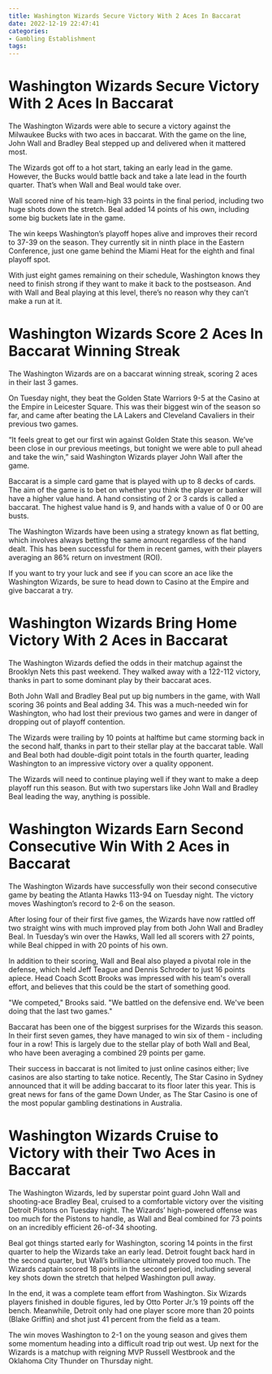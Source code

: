 ```yaml
---
title: Washington Wizards Secure Victory With 2 Aces In Baccarat 
date: 2022-12-19 22:47:41
categories:
- Gambling Establishment
tags:
---
```



#  Washington Wizards Secure Victory With 2 Aces In Baccarat 

The Washington Wizards were able to secure a victory against the Milwaukee Bucks with two aces in baccarat. With the game on the line, John Wall and Bradley Beal stepped up and delivered when it mattered most.

The Wizards got off to a hot start, taking an early lead in the game. However, the Bucks would battle back and take a late lead in the fourth quarter. That’s when Wall and Beal would take over.

Wall scored nine of his team-high 33 points in the final period, including two huge shots down the stretch. Beal added 14 points of his own, including some big buckets late in the game.

The win keeps Washington’s playoff hopes alive and improves their record to 37-39 on the season. They currently sit in ninth place in the Eastern Conference, just one game behind the Miami Heat for the eighth and final playoff spot.

With just eight games remaining on their schedule, Washington knows they need to finish strong if they want to make it back to the postseason. And with Wall and Beal playing at this level, there’s no reason why they can’t make a run at it.

#  Washington Wizards Score 2 Aces In Baccarat Winning Streak 

The Washington Wizards are on a baccarat winning streak, scoring 2 aces in their last 3 games.

On Tuesday night, they beat the Golden State Warriors 9-5 at the Casino at the Empire in Leicester Square. This was their biggest win of the season so far, and came after beating the LA Lakers and Cleveland Cavaliers in their previous two games.

“It feels great to get our first win against Golden State this season. We’ve been close in our previous meetings, but tonight we were able to pull ahead and take the win,” said Washington Wizards player John Wall after the game.

Baccarat is a simple card game that is played with up to 8 decks of cards. The aim of the game is to bet on whether you think the player or banker will have a higher value hand. A hand consisting of 2 or 3 cards is called a baccarat. The highest value hand is 9, and hands with a value of 0 or 00 are busts.

The Washington Wizards have been using a strategy known as flat betting, which involves always betting the same amount regardless of the hand dealt. This has been successful for them in recent games, with their players averaging an 86% return on investment (ROI).

If you want to try your luck and see if you can score an ace like the Washington Wizards, be sure to head down to Casino at the Empire and give baccarat a try.

#  Washington Wizards Bring Home Victory With 2 Aces in Baccarat 

The Washington Wizards defied the odds in their matchup against the Brooklyn Nets this past weekend. They walked away with a 122-112 victory, thanks in part to some dominant play by their baccarat aces.

Both John Wall and Bradley Beal put up big numbers in the game, with Wall scoring 36 points and Beal adding 34. This was a much-needed win for Washington, who had lost their previous two games and were in danger of dropping out of playoff contention.

The Wizards were trailing by 10 points at halftime but came storming back in the second half, thanks in part to their stellar play at the baccarat table. Wall and Beal both had double-digit point totals in the fourth quarter, leading Washington to an impressive victory over a quality opponent.

The Wizards will need to continue playing well if they want to make a deep playoff run this season. But with two superstars like John Wall and Bradley Beal leading the way, anything is possible.

#  Washington Wizards Earn Second Consecutive Win With 2 Aces in Baccarat 

The Washington Wizards have successfully won their second consecutive game by beating the Atlanta Hawks 113-94 on Tuesday night. The victory moves Washington’s record to 2-6 on the season.

After losing four of their first five games, the Wizards have now rattled off two straight wins with much improved play from both John Wall and Bradley Beal. In Tuesday’s win over the Hawks, Wall led all scorers with 27 points, while Beal chipped in with 20 points of his own.

In addition to their scoring, Wall and Beal also played a pivotal role in the defense, which held Jeff Teague and Dennis Schroder to just 16 points apiece. Head Coach Scott Brooks was impressed with his team's overall effort, and believes that this could be the start of something good.

"We competed," Brooks said. "We battled on the defensive end. We've been doing that the last two games."

Baccarat has been one of the biggest surprises for the Wizards this season. In their first seven games, they have managed to win six of them - including four in a row! This is largely due to the stellar play of both Wall and Beal, who have been averaging a combined 29 points per game.

Their success in baccarat is not limited to just online casinos either; live casinos are also starting to take notice. Recently, The Star Casino in Sydney announced that it will be adding baccarat to its floor later this year. This is great news for fans of the game Down Under, as The Star Casino is one of the most popular gambling destinations in Australia.

#  Washington Wizards Cruise to Victory with their Two Aces in Baccarat

The Washington Wizards, led by superstar point guard John Wall and shooting-ace Bradley Beal, cruised to a comfortable victory over the visiting Detroit Pistons on Tuesday night. The Wizards’ high-powered offense was too much for the Pistons to handle, as Wall and Beal combined for 73 points on an incredibly efficient 26-of-34 shooting.

Beal got things started early for Washington, scoring 14 points in the first quarter to help the Wizards take an early lead. Detroit fought back hard in the second quarter, but Wall’s brilliance ultimately proved too much. The Wizards captain scored 18 points in the second period, including several key shots down the stretch that helped Washington pull away.

In the end, it was a complete team effort from Washington. Six Wizards players finished in double figures, led by Otto Porter Jr.’s 19 points off the bench. Meanwhile, Detroit only had one player score more than 20 points (Blake Griffin) and shot just 41 percent from the field as a team.

The win moves Washington to 2-1 on the young season and gives them some momentum heading into a difficult road trip out west. Up next for the Wizards is a matchup with reigning MVP Russell Westbrook and the Oklahoma City Thunder on Thursday night.